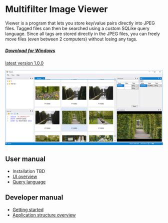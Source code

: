 # Multifilter Image Viewer

Viewer is a program that lets you store key/value pairs directly into JPEG files. Tagged files can then be searched using a custom SQLike query language. Since all tags are stored directly in the JPEG files, you can freely move files (even between 2 computers) without losing any tags.

<a href="https://github.com/trylock/viewer/releases" class="button-download">
    <h5>Download for Windows</h5>
    <p>latest version 1.0.0</p>
</a>

![Overview](../images/overview.png)

## User manual

- Installation TBD
- [UI overview](user/ui-overview.md)
- [Query language](user/query.md)

## Developer manual

- [Getting started](developer/getting-started.md)
- [Application structure overview](developer/overview.md)
